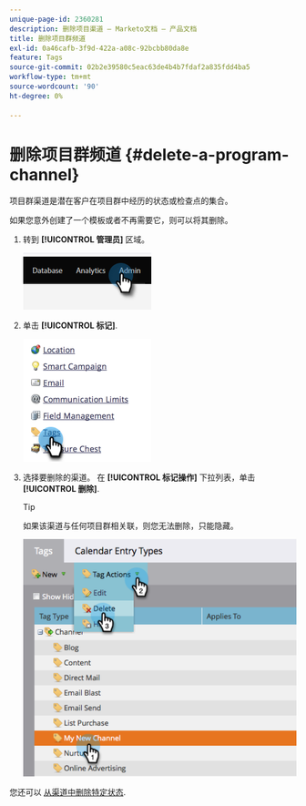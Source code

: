 ```yaml
---
unique-page-id: 2360281
description: 删除项目渠道 — Marketo文档 — 产品文档
title: 删除项目群频道
exl-id: 0a46cafb-3f9d-422a-a08c-92bcbb80da8e
feature: Tags
source-git-commit: 02b2e39580c5eac63de4b4b7fdaf2a835fdd4ba5
workflow-type: tm+mt
source-wordcount: '90'
ht-degree: 0%

---
```


# 删除项目群频道 {#delete-a-program-channel}

项目群渠道是潜在客户在项目群中经历的状态或检查点的集合。

如果您意外创建了一个模板或者不再需要它，则可以将其删除。

1. 转到 **[!UICONTROL 管理员]** 区域。

   ![](assets/delete-a-program-channel-1.png)

1. 单击 **[!UICONTROL 标记]**.

   ![](assets/delete-a-program-channel-2.png)

1. 选择要删除的渠道。 在 **[!UICONTROL 标记操作]** 下拉列表，单击 **[!UICONTROL 删除]**.

   >[!TIP]
   >
   >如果该渠道与任何项目群相关联，则您无法删除，只能隐藏。

   ![](assets/delete-a-program-channel-3.png)

您还可以 [从渠道中删除特定状态](/help/marketo/product-docs/administration/tags/delete-a-program-status-from-a-program-channel.md).
